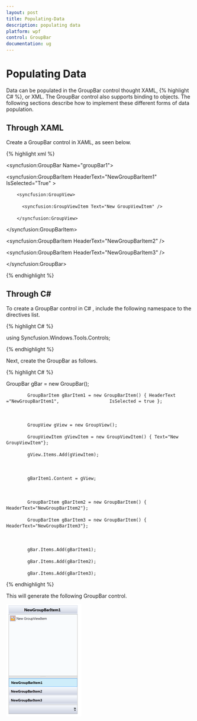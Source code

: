 ```yaml
---
layout: post
title: Populating-Data
description: populating data
platform: wpf
control: GroupBar
documentation: ug
---
```


# Populating Data

Data can be populated in the GroupBar control thought XAML, {% highlight C# %}, or XML. The GroupBar control also supports binding to objects. The following sections describe how to implement these different forms of data population.

## Through XAML

Create a GroupBar control in XAML, as seen below.



{% highlight xml %}

<syncfusion:GroupBar Name="groupBar1">

   <syncfusion:GroupBarItem HeaderText="NewGroupBarItem1" IsSelected="True" >

        <syncfusion:GroupView>

          <syncfusion:GroupViewItem Text="New GroupViewItem" />

        </syncfusion:GroupView>

   </syncfusion:GroupBarItem>



   <syncfusion:GroupBarItem HeaderText="NewGroupBarItem2" />



   <syncfusion:GroupBarItem HeaderText="NewGroupBarItem3"  />



</syncfusion:GroupBar>

{% endhighlight %}

## Through  C#

To create a GroupBar control in  C# , include the following namespace to the directives list.



{% highlight C# %}

using Syncfusion.Windows.Tools.Controls;


{% endhighlight %}


Next, create the GroupBar as follows.



{% highlight C# %}

GroupBar gBar = new GroupBar();



            GroupBarItem gBarItem1 = new GroupBarItem() { HeaderText ="NewGroupBarItem1", 					IsSelected = true };



            GroupView gView = new GroupView();

            GroupViewItem gViewItem = new GroupViewItem() { Text="New GroupViewItem"};

            gView.Items.Add(gViewItem);



            gBarItem1.Content = gView;



            GroupBarItem gBarItem2 = new GroupBarItem() { HeaderText="NewGroupBarItem2"};

            GroupBarItem gBarItem3 = new GroupBarItem() { HeaderText="NewGroupBarItem3"};



            gBar.Items.Add(gBarItem1);

            gBar.Items.Add(gBarItem2);

            gBar.Items.Add(gBarItem3);



{% endhighlight %}



This will generate the following GroupBar control.



![](Populating-Data_images/Populating-Data_img1.png)



